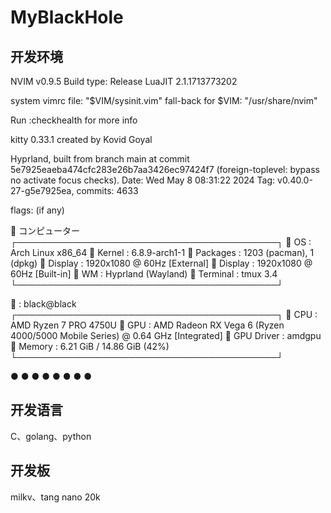 # MyBlackHole

## 开发环境
<!-- lvim(neovim) -->
NVIM v0.9.5
Build type: Release
LuaJIT 2.1.1713773202

   system vimrc file: "$VIM/sysinit.vim"
  fall-back for $VIM: "/usr/share/nvim"

Run :checkhealth for more info

<!-- kitty -->
kitty 0.33.1 created by Kovid Goyal

<!-- hypland -->
Hyprland, built from branch main at commit 5e7925eaeba474cfc283e26b7aa3426ec97424f7  (foreign-toplevel: bypass no activate focus checks).
Date: Wed May 8 08:31:22 2024
Tag: v0.40.0-27-g5e7925ea, commits: 4633

flags: (if any)

<!-- archlinux -->
    コンピューター
┌──────────────────────────────────────────┐
   OS : Arch Linux x86_64
   Kernel : 6.8.9-arch1-1
   Packages : 1203 (pacman), 1 (dpkg)
   Display : 1920x1080 @ 60Hz [External]
   Display : 1920x1080 @ 60Hz [Built-in]
   WM : Hyprland (Wayland)
   Terminal : tmux 3.4
└──────────────────────────────────────────┘

   : black@black
┌──────────────────────────────────────────┐
   CPU : AMD Ryzen 7 PRO 4750U
   GPU : AMD Radeon RX Vega 6 (Ryzen 4000/5000 Mobile Series) @ 0.64 GHz [Integrated]
   GPU Driver : amdgpu
  ﬙ Memory : 6.21 GiB / 14.86 GiB (42%)
└──────────────────────────────────────────┘

  ● ● ● ● ● ● ● ●

## 开发语言
C、golang、python

## 开发板
milkv、tang nano 20k
